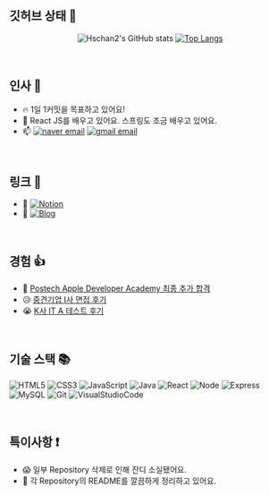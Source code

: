## 깃허브 상태 🏃

<div align=center>
  
  ![Hschan2's GitHub stats](https://github-readme-stats.vercel.app/api?username=Hschan2&show_icons=true&theme=onedark)
  [![Top Langs](https://github-readme-stats.vercel.app/api/top-langs/?username=Hschan2&langs_count=10&layout=compact&theme=onedark)](https://github.com/deslog)

</div>

<br />

## 인사 👋

- 🔥 1일 1커밋을 목표하고 있어요!
- 🌱 React JS를 배우고 있어요. 스프링도 조금 배우고 있어요.
- 📫 [![naver email](https://img.shields.io/badge/Naver%20Email-12A614?style=flat&logoColor=white)](mailto:seongchan_@naver.com) [![gmail email](https://img.shields.io/badge/Gmail%20Email-D21F1F?style=flat&logoColor=white)](mailto:hseongchan2@gmail.com) 

<br />

<h2> 링크 🔗 </h2>   

- 📃 [![Notion](https://img.shields.io/badge/Notion-AEAEAE?style=flat&logoColor=white)](https://www.notion.so/HS-ead5a5d6a41a4116b63d4ec5bf830253)   
- 📖 [![Blog](https://img.shields.io/badge/Blog-000000?style=flat&logoColor=white)](https://hseongchan2.tistory.com/)

<br />

<h2> 경험 👍 </h2>  

- 🎉 [Postech Apple Developer Academy 최종 추가 합격](https://github.com/Hschan2/Experiment-Job_knowledge/blob/main/Experiment/POSTECH%20Apple%20Developer%20Academy%20%EC%A7%80%EC%9B%90%20%EB%B0%8F%20%EC%B6%94%EA%B0%80%20%ED%95%A9%EA%B2%A9%20%ED%9B%84%EA%B8%B0.md)   
- 😥 [중견기업 I사 면접 후기](https://github.com/Hschan2/Experiment-Job_knowledge/blob/main/Experiment/I%EC%82%AC%20%EB%A9%B4%EC%A0%91%20%ED%9B%84%EA%B8%B0.md)
- 😭 [K사 IT A 테스트 후기](https://github.com/Hschan2/Experiment-Job_knowledge/blob/main/Experiment/K%EC%82%AC%20IT%20A%20Test%20%ED%9B%84%EA%B8%B0.md)

<br />

<h2> 기술 스택 📚 </h2>

![HTML5](https://img.shields.io/badge/-HTML5-F05032?style=for-the-badge&logo=html5&logoColor=ffffff)
![CSS3](https://img.shields.io/badge/-CSS3-007ACC?style=for-the-badge&logo=css3)
![JavaScript](https://img.shields.io/badge/-JavaScript-%23F7DF1C?style=for-the-badge&logo=javascript&logoColor=000000&labelColor=%23F7DF1C&color=%23FFCE5A)
![Java](https://img.shields.io/badge/Java-ED8B00?style=for-the-badge&logo=java&logoColor=white)
![React](https://img.shields.io/badge/-React-222222?style=for-the-badge&logo=react)
![Node](https://img.shields.io/badge/-Nodejs-43853d?style=for-the-badge&logo=Node.js&logoColor=white)
![Express](https://img.shields.io/badge/Express.js-404D59?style=for-the-badge&logo=express&logoColor=white)
![MySQL](https://img.shields.io/badge/MySQL-00000F?style=for-the-badge&logo=mysql&logoColor=white)
![Git](https://img.shields.io/badge/-Git-F05032?style=for-the-badge&logo=git&logoColor=ffffff)
![VisualStudioCode](https://img.shields.io/badge/Visual_Studio_Code-0078D4?style=for-the-badge&logo=visual%20studio%20code&logoColor=white)

<br/>

<h2> 특이사항 ❗ </h2>

- 😱 일부 Repository 삭제로 인해 잔디 소실됐어요.   
- 🧱 각 Repository의 README를 깔끔하게 정리하고 있어요.   

